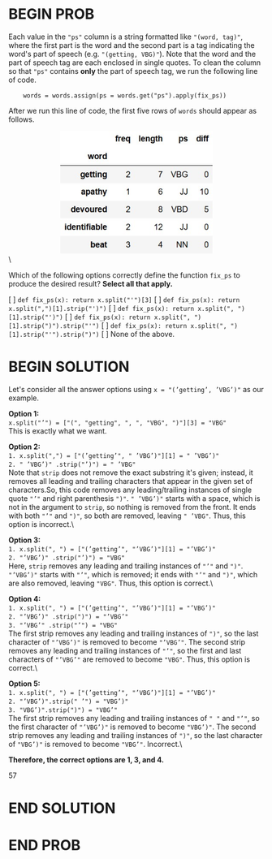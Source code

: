 # BEGIN PROB

Each value in the `"ps"` column is a string formatted like
`"(word, tag)"`, where the first part is the word and the second part is
a tag indicating the word's part of speech (e.g. `"(getting, VBG)"`).
Note that the word and the part of speech tag are each enclosed in
single quotes. To clean the column so that `"ps"` contains **only** the
part of speech tag, we run the following line of code.

        words = words.assign(ps = words.get("ps").apply(fix_ps))

After we run this line of code, the first five rows of `words` should
appear as follows.

<center><img src="https://raw.githubusercontent.com/dsc-courses/practice.dsc10.com/refs/heads/master/assets/images/fa25-midterm/ps_fix.jpg" width=300></center> \

Which of the following options correctly define the function `fix_ps` to
produce the desired result? **Select all that apply.**

[ ] `def fix_ps(x): return x.split("'")[3]`
[ ] `def fix_ps(x): return x.split(",")[1].strip("')")`
[ ] `def fix_ps(x): return x.split(", ")[1].strip("')")`
[ ] `def fix_ps(x): return x.split(", ")[1].strip(")").strip("'")`
[ ] `def fix_ps(x): return x.split(", ")[1].strip("'").strip(")")` 
[ ] None of the above.


# BEGIN SOLUTION

Let's consider all the answer options using `x = "(’getting’, ’VBG’)"` as our example.

**Option 1:**\
`x.split("’") = ["(", "getting", ", ", "VBG", ")"][3] = "VBG"`\
This is exactly what we want.

**Option 2:**\
`1. x.split(",") = ["(’getting’", " ’VBG’)"][1] = " ’VBG’)"`\
`2. " ’VBG’)" .strip("’)") = " ’VBG"`\
Note that `strip` does not remove the exact substring it's given;
instead, it removes all leading and trailing characters that appear in
the given set of characters.So, this code removes any leading/trailing
instances of single quote `"’"` and right parenthesis `")"`. `" ’VBG’)"`
starts with a space, which is not in the argument to `strip`, so nothing
is removed from the front. It ends with both `"’"` and `")"`, so both
are removed, leaving `" ’VBG"`. Thus, this option is incorrect.\

**Option 3:**\
`1. x.split(", ") = ["(’getting’", "’VBG’)"][1] = "’VBG’)"`\
`2. "’VBG’)" .strip("’)") = "VBG"`\
Here, `strip` removes any leading and trailing instances of `"’"` and
`")"`. `"’VBG’)"` starts with `"’"`, which is removed; it ends with
`"’"` and `")"`, which are also removed, leaving `"VBG"`. Thus, this
option is correct.\

**Option 4:**\
`1. x.split(", ") = ["(’getting’", "’VBG’)"][1] = "’VBG’)"`\
`2. "’VBG’)" .strip(")") = "’VBG’"`\
`3. "’VBG’" .strip("’") = "VBG"`\
The first strip removes any leading and trailing instances of `")"`, so
the last character of `"’VBG’)"` is removed to become `"’VBG’"`. The
second strip removes any leading and trailing instances of `"’"`, so the
first and last characters of `"’VBG’"` are removed to become `"VBG"`.
Thus, this option is correct.\

**Option 5:**\
`1. x.split(", ") = ["(’getting’", "’VBG’)"][1] = "’VBG’)"`\
`2. "’VBG’)".strip(" ’") = "VBG’)"`\
`3. "VBG’)".strip(")") = "VBG’"`\
The first strip removes any leading and trailing instances of `" "` and
`"’"`, so the first character of `"’VBG’)"` is removed to become
`"VBG’)"`. The second strip removes any leading and trailing instances
of `")"`, so the last character of `"VBG’)"` is removed to become
`"VBG’"`. Incorrect.\

**Therefore, the correct options are 1, 3, and 4.**

<average>57</average>

# END SOLUTION

# END PROB
